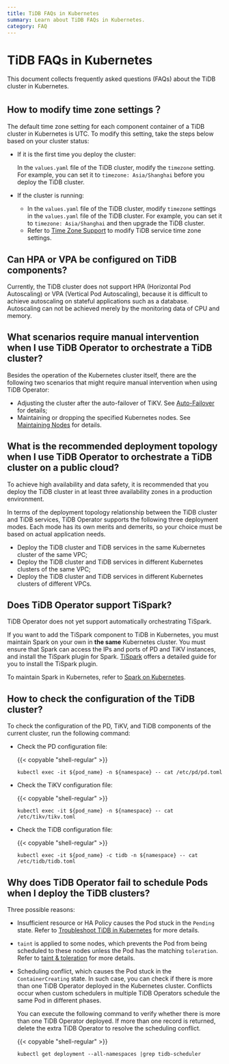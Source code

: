 ```yaml
---
title: TiDB FAQs in Kubernetes
summary: Learn about TiDB FAQs in Kubernetes.
category: FAQ
---
```


# TiDB FAQs in Kubernetes

This document collects frequently asked questions (FAQs) about the TiDB cluster in Kubernetes.

## How to modify time zone settings？

The default time zone setting for each component container of a TiDB cluster in Kubernetes is UTC. To modify this setting, take the steps below based on your cluster status:

* If it is the first time you deploy the cluster:

    In the `values.yaml` file of the TiDB cluster, modify the `timezone` setting. For example, you can set it to `timezone: Asia/Shanghai` before you deploy the TiDB cluster.

* If the cluster is running:

    * In the `values.yaml` file of the TiDB cluster, modify `timezone` settings in the `values.yaml` file of the TiDB cluster. For example, you can set it to `timezone: Asia/Shanghai` and then upgrade the TiDB cluster.
    * Refer to [Time Zone Support](https://pingcap.com/docs/v3.0/how-to/configure/time-zone) to modify TiDB service time zone settings.

## Can HPA or VPA be configured on TiDB components?

Currently, the TiDB cluster does not support HPA (Horizontal Pod Autoscaling) or VPA (Vertical Pod Autoscaling), because it is difficult to achieve autoscaling on stateful applications such as a database. Autoscaling can not be achieved merely by the monitoring data of CPU and memory.

## What scenarios require manual intervention when I use TiDB Operator to orchestrate a TiDB cluster?

Besides the operation of the Kubernetes cluster itself, there are the following two scenarios that might require manual intervention when using TiDB Operator:

* Adjusting the cluster after the auto-failover of TiKV. See [Auto-Failover](use-auto-failover.md) for details;
* Maintaining or dropping the specified Kubernetes nodes. See [Maintaining Nodes](maintain-a-kubernetes-node.md) for details.

## What is the recommended deployment topology when I use TiDB Operator to orchestrate a TiDB cluster on a public cloud?

To achieve high availability and data safety, it is recommended that you deploy the TiDB cluster in at least three availability zones in a production environment.

In terms of the deployment topology relationship between the TiDB cluster and TiDB services, TiDB Operator supports the following three deployment modes. Each mode has its own merits and demerits, so your choice must be based on actual application needs.

* Deploy the TiDB cluster and TiDB services in the same Kubernetes cluster of the same VPC;
* Deploy the TiDB cluster and TiDB services in different Kubernetes clusters of the same VPC;
* Deploy the TiDB cluster and TiDB services in different Kubernetes clusters of different VPCs.

## Does TiDB Operator support TiSpark?

TiDB Operator does not yet support automatically orchestrating TiSpark.

If you want to add the TiSpark component to TiDB in Kubernetes, you must maintain Spark on your own in **the same** Kubernetes cluster. You must ensure that Spark can access the IPs and ports of PD and TiKV instances, and install the TiSpark plugin for Spark. [TiSpark](https://pingcap.com/docs/v3.0/reference/tispark/#deploy-tispark-on-the-existing-spark-cluster) offers a detailed guide for you to install the TiSpark plugin.

To maintain Spark in Kubernetes, refer to [Spark on Kubernetes](http://spark.apache.org/docs/latest/running-on-kubernetes.html).

## How to check the configuration of the TiDB cluster?

To check the configuration of the PD, TiKV, and TiDB components of the current cluster, run the following command:

* Check the PD configuration file:

    {{< copyable "shell-regular" >}}

    ```shell
    kubectl exec -it ${pod_name} -n ${namespace} -- cat /etc/pd/pd.toml
    ```

* Check the TiKV configuration file:

    {{< copyable "shell-regular" >}}

    ```shell
    kubectl exec -it ${pod_name} -n ${namespace} -- cat /etc/tikv/tikv.toml
    ```

* Check the TiDB configuration file:

    {{< copyable "shell-regular" >}}

    ```shell
    kubectl exec -it ${pod_name} -c tidb -n ${namespace} -- cat /etc/tidb/tidb.toml
    ```

## Why does TiDB Operator fail to schedule Pods when I deploy the TiDB clusters?

Three possible reasons:

* Insufficient resource or HA Policy causes the Pod stuck in the `Pending` state. Refer to [Troubleshoot TiDB in Kubernetes](troubleshoot.md#the-pod-is-in-the-pending-state) for more details.

* `taint` is applied to some nodes, which prevents the Pod from being scheduled to these nodes unless the Pod has the matching `toleration`. Refer to [taint & toleration](https://kubernetes.io/docs/concepts/configuration/taint-and-toleration/) for more details.

* Scheduling conflict, which causes the Pod stuck in the `ContainerCreating` state. In such case, you can check if there is more than one TiDB Operator deployed in the Kubernetes cluster. Conflicts occur when custom schedulers in multiple TiDB Operators schedule the same Pod in different phases.

    You can execute the following command to verify whether there is more than one TiDB Operator deployed. If more than one record is returned, delete the extra TiDB Operator to resolve the scheduling conflict.

    {{< copyable "shell-regular" >}}

    ```shell
    kubectl get deployment --all-namespaces |grep tidb-scheduler
    ```